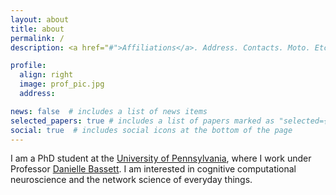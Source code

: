 ```yaml
---
layout: about
title: about
permalink: /
description: <a href="#">Affiliations</a>. Address. Contacts. Moto. Etc.

profile:
  align: right
  image: prof_pic.jpg
  address:

news: false  # includes a list of news items
selected_papers: true # includes a list of papers marked as "selected={true}"
social: true  # includes social icons at the bottom of the page
---
```


I am a PhD student at the [University of Pennsylvania](https://www.med.upenn.edu/ngg/), where I work under Professor [Danielle Bassett](https://complexsystemsupenn.com/personal). I am interested in cognitive computational neuroscience and the network science of everyday things.
